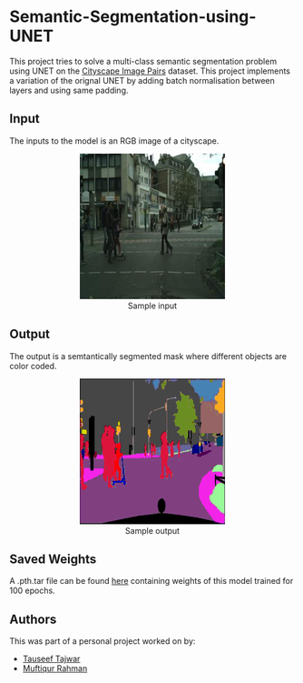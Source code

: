 # Semantic-Segmentation-using-UNET

This project tries to solve a multi-class semantic segmentation problem using UNET on the [Cityscape Image Pairs](https://www.kaggle.com/dansbecker/cityscapes-image-pairs) dataset. This project implements a variation of the orignal UNET by adding batch normalisation between layers and using same padding. 

## Input
The inputs to the model is an RGB image of a cityscape. 

<p align="center">
    <img width="256" height="256" src="https://github.com/tauseef09/Semantic-Segmentation-using-UNET/blob/master/readme_images/input.jpg">
    <br>
    Sample input
</p>

## Output
The output is a semtantically segmented mask where different objects are color coded.

<p align="center">
    <img width="256" height="256" src="https://github.com/tauseef09/Semantic-Segmentation-using-UNET/blob/master/readme_images/output.jpg">
    <br>
    Sample output
</p>

## Saved Weights
A .pth.tar file can be found [here](https://drive.google.com/drive/u/0/folders/1OroW6nzyOo3882BFTUPFQibFUOxO5kUx) containing weights of this model trained for 100 epochs.

## Authors
This was part of a personal project worked on by: 
- [Tauseef Tajwar](https://github.com/tauseef09)
- [Muftiqur Rahman](https://github.com/Muftiqur1111)

